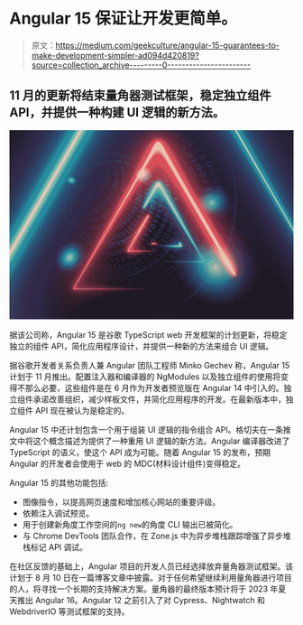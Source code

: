 # Angular 15 保证让开发更简单。

> 原文：<https://medium.com/geekculture/angular-15-guarantees-to-make-development-simpler-ad094d420819?source=collection_archive---------0----------------------->

## 11 月的更新将结束量角器测试框架，稳定独立组件 API，并提供一种构建 UI 逻辑的新方法。

![](img/ee4f567d9a4e17faee4706fa6b0f8fc4.png)

据该公司称，Angular 15 是谷歌 TypeScript web 开发框架的计划更新，将稳定独立的组件 API，简化应用程序设计，并提供一种新的方法来组合 UI 逻辑。

据谷歌开发者关系负责人兼 Angular 团队工程师 Minko Gechev 称，Angular 15 计划于 11 月推出。配置注入器和编译器的 NgModules 以及独立组件的使用将变得不那么必要，这些组件是在 6 月作为开发者预览版在 Angular 14 中引入的。独立组件承诺改善组织，减少样板文件，并简化应用程序的开发。在最新版本中，独立组件 API 现在被认为是稳定的。

Angular 15 中还计划包含一个用于组装 UI 逻辑的指令组合 API。格切夫在一条推文中将这个概念描述为提供了一种重用 UI 逻辑的新方法。Angular 编译器改进了 TypeScript 的语义，使这个 API 成为可能。随着 Angular 15 的发布，预期 Angular 的开发者会使用于 web 的 MDC(材料设计组件)变得稳定。

Angular 15 的其他功能包括:

*   图像指令，以提高网页速度和增加核心网站的重要评级。
*   依赖注入调试预览。
*   用于创建新角度工作空间的`ng new`的角度 CLI 输出已被简化。
*   与 Chrome DevTools 团队合作，在 Zone.js 中为异步堆栈跟踪增强了异步堆栈标记 API 调试。

在社区反馈的基础上，Angular 项目的开发人员已经选择放弃量角器测试框架。该计划于 8 月 10 日在一篇博客文章中披露。对于任何希望继续利用量角器进行项目的人，将寻找一个长期的支持解决方案。量角器的最终版本预计将于 2023 年夏天推出 Angular 16。Angular 12 之前引入了对 Cypress、Nightwatch 和 WebdriverIO 等测试框架的支持。